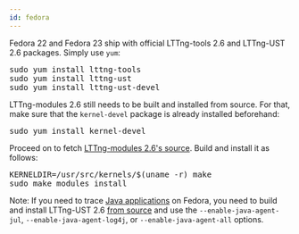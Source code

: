 ```yaml
---
id: fedora
---
```


Fedora 22 and Fedora 23 ship with official LTTng-tools 2.6 and
LTTng-UST 2.6 packages. Simply use `yum`:

<pre class="term">
sudo yum install lttng-tools
sudo yum install lttng-ust
sudo yum install lttng-ust-devel
</pre>

LTTng-modules 2.6 still needs to be built and installed from source. For
that,  make sure that the `kernel-devel` package is already installed
beforehand:

<pre class="term">
sudo yum install kernel-devel
</pre>

Proceed on to fetch
[LTTng-modules 2.6's source](#doc-building-from-source). Build and
install it as follows:

<pre class="term">
KERNELDIR=/usr/src/kernels/$(uname -r) make
sudo make modules_install
</pre>

<div class="tip">
<p>
  <span class="t">Note:</span> If you need to trace
  <a href="#doc-java-application">Java applications</a> on
  Fedora, you need to build and install LTTng-UST 2.6
  <a href="#doc-building-from-source">from source</a> and use the
  <code>--enable-java-agent-jul</code>,
  <code>--enable-java-agent-log4j</code>, or
  <code>--enable-java-agent-all</code> options.
</p>
</div>
